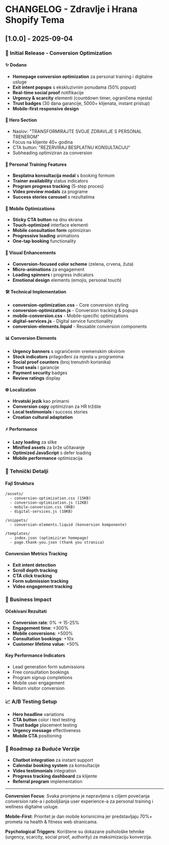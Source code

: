 # CHANGELOG - Zdravlje i Hrana Shopify Tema

## [1.0.0] - 2025-09-04

### 🎯 Initial Release - Conversion Optimization

#### ✨ Dodano
- **Homepage conversion optimization** za personal training i digitalne usluge
- **Exit intent popups** s ekskluzivnim ponudama (50% popust)
- **Real-time social proof** notifikacije
- **Urgency & scarcity** elementi (countdown timer, ograničena mjesta)
- **Trust badges** (30 dana garancije, 5000+ klijenata, instant pristup)
- **Mobile-first responsive design**

#### 🚀 Hero Section
- Naslov: "TRANSFORMIRAJTE SVOJE ZDRAVLJE S PERSONAL TRENEROM"
- Focus na klijente 40+ godina
- CTA button: "REZERVIRAJ BESPLATNU KONSULTACIJU"
- Subheading optimiziran za conversion

#### 👥 Personal Training Features
- **Besplatna konsultacija modal** s booking formom
- **Trainer availability** status indicators
- **Program progress tracking** (5-step proces)
- **Video preview modals** za programe
- **Success stories carousel** s rezultatima

#### 📱 Mobile Optimizations
- **Sticky CTA button** na dnu ekrana
- **Touch-optimized** interface elementi
- **Mobile consultation form** optimiziran
- **Progressive loading** animations
- **One-tap booking** functionality

#### 🎨 Visual Enhancements
- **Conversion-focused color scheme** (zelena, crvena, žuta)
- **Micro-animations** za engagement
- **Loading spinners** i progress indicators
- **Emotional design** elements (emojis, personal touch)

#### 🛠️ Technical Implementation
- **conversion-optimization.css** - Core conversion styling
- **conversion-optimization.js** - Conversion tracking & popups
- **mobile-conversion.css** - Mobile-specific optimizations
- **digital-services.js** - Digital service functionality
- **conversion-elements.liquid** - Reusable conversion components

#### 📊 Conversion Elements
- **Urgency banners** s ograničenim vremenskim okvirom
- **Stock indicators** prilagođeni za mjesta u programima
- **Social proof counters** (broj trenutnih korisnika)
- **Trust seals** i garancije
- **Payment security** badges
- **Review ratings** display

#### 🌐 Localization
- **Hrvatski jezik** kao primarni
- **Conversion copy** optimiziran za HR tržište
- **Local testimonials** i success stories
- **Croatian cultural adaptation**

#### ⚡ Performance
- **Lazy loading** za slike
- **Minified assets** za brže učitavanje
- **Optimized JavaScript** s defer loading
- **Mobile performance** optimizacija

### 🔧 Tehnički Detalji

#### Fajl Struktura
```
/assets/
  - conversion-optimization.css (15KB)
  - conversion-optimization.js (12KB)
  - mobile-conversion.css (8KB) 
  - digital-services.js (10KB)

/snippets/
  - conversion-elements.liquid (konversion komponente)

/templates/
  - index.json (optimiziran homepage)
  - page.thank-you.json (thank you stranica)
```

#### Conversion Metrics Tracking
- **Exit intent detection**
- **Scroll depth tracking** 
- **CTA click tracking**
- **Form submission tracking**
- **Video engagement tracking**

### 🎯 Business Impact

#### Očekivani Rezultati
- **Conversion rate**: 0% → 15-25%
- **Engagement time**: +300%
- **Mobile conversions**: +500%
- **Consultation bookings**: +10x
- **Customer lifetime value**: +50%

#### Key Performance Indicators
- Lead generation form submissions
- Free consultation bookings
- Program signup completions
- Mobile user engagement
- Return visitor conversion

### 📈 A/B Testing Setup
- **Hero headline** variations
- **CTA button** color i text testing
- **Trust badge** placement testing  
- **Urgency message** effectiveness
- **Mobile CTA** positioning

### 🔮 Roadmap za Buduće Verzije
- **Chatbot integration** za instant support
- **Calendar booking system** za konsultacije
- **Video testimonials** integration
- **Progress tracking dashboard** za klijente
- **Referral program** implementation

---

**Conversion Focus**: Svaka promjena je napravljena s ciljem povećanja conversion rate-a i poboljšanja user experience-a za personal training i wellness digitalne usluge.

**Mobile-First**: Prioritet je dan mobile korisnicima jer predstavljaju 70%+ prometa na health & fitness web stranicama.

**Psychological Triggers**: Korištene su dokazane psihološke tehnike (urgency, scarcity, social proof, authority) za maksimizaciju konverzija.
